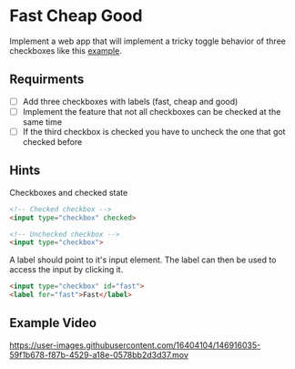 # Fast Cheap Good

Implement a web app that will implement a tricky toggle behavior of three checkboxes like this [example](https://coding-katas.netlify.app/fast-cheap-good/).

## Requirments

- [ ] Add three checkboxes with labels (fast, cheap and good)
- [ ] Implement the feature that not all checkboxes can be checked at the same time
- [ ] If the third checkbox is checked you have to uncheck the one that got checked before

## Hints

Checkboxes and checked state

```html
<!-- Checked checkbox -->
<input type="checkbox" checked>

<!-- Unchecked checkbox -->
<input type="checkbox">
```

A label should point to it's input element. The label can then be used to access the input by clicking it.

```html
<input type="checkbox" id="fast">
<label for="fast">Fast</label>
```

## Example Video

https://user-images.githubusercontent.com/16404104/146916035-59f1b678-f87b-4529-a18e-0578bb2d3d37.mov
